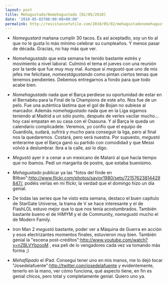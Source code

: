 ```yaml
---
layout: post
title: Mehagustado/Nomehagustado [02/05/2010]
date: '2010-05-02T00:00:00+00:00'
permalink: http://resistancefutile.com/2010/05/02/mehagustadonomehagustado-02052010/
---
```

- *Nomegustará* mañana cumplir 30 tacos. Es así aceptadlo, soy un tío al que no le gusta lo más mínimo celebrar su cumpleaños. Y menos pasar de década. Gracias, no hay más que ver.

- *Nomehagustado* que esta semana he tenido bastante estrés y movimiento a nivel laboral. Culminó el tema el jueves con una reunión por la tarde que fue muy muy mal. Aunque sí *megustó* que uno de mis jefes me felicitase, *nomeestágustando* como pintan ciertos temas que tenemos pendientes. Debemos entregarnos a fondo para que todo acabe bien.

- *Nomehagustado* nada que el Barça perdiese su oportunidad de estar en el Bernabéu para la Final de la Champions de este año. Nos fue de un pelo. Fue una auténtica lástima que el gol de Bojan no subiese al marcador. Además *nomehagustado* nada que en la Liga sigamos teniendo al Madrid a un sólo punto, después de verles vacilar mucho... hoy casi empatan en su casa con el Osasuna. Y al Barça le queda un calendario complicadete. Veremos, yo confío que el equipo de Guardiola, sudará, sufrirá y mucho para conseguir la liga, pero al final nos la quedaremos. Costará, pero será nuestra. Por supuesto, *megustó* enterarme que el Barça ganó su partido con comodidad y que Messi volvió a deslumbrar. Ibra a la calle, así lo digo.

- *Megustó* ayer ir a cenar a un mexicano de Mataró al que hacía tiempo que no íbamos. Pedí un margarita de postre, que estaba buenísimo.

- *Mehagustado* publicar ya las "fotos del finde en Bilbao":http://www.flickr.com/photos/savior1980/sets/72157623814429847/, podéis verlas en mi flickr, la verdad que el domingo hizo un día genial. 

- De todas las series que he visto esta semana, destaco el buen capítulo de StarGate Universe, la trama de V se hace interesante y el de FlashLOL estuvo mejor que lo que nos tenía acostumbrados. También bastante bueno el de HIMYM y el de Community, *nomegustó* mucho el de Modern Family.

- Iron Man 2 *megustó* bastante, poder ver a Máquina de Guerra en acción y esos electrizantes momentos finales, estuvieron muy bien. También genial la "escena post-créditos":http://www.youtube.com/watch?v=nZBLVYbzooM , esa peli de lo vengadores cada vez va tomando más forma ;)

- *Mehaflipado* el iPad. Conseguí tener uno en mis manos, me lo dejó tocar  "Josedelafuente":http://twitter.com/josedelafuente y evidentemente, tenerlo en la mano, ver cómo funciona, qué aspecto tiene, en fin es genial chicos, pero total y completamente genial. Quiero uno ya.

